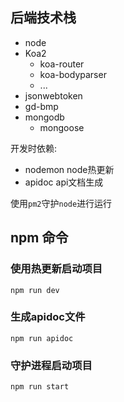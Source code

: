 ## 后端技术栈
 
- node
- Koa2
   - koa-router
   - koa-bodyparser
   - ...
- jsonwebtoken
- gd-bmp
- mongodb
   - mongoose

开发时依赖:

- nodemon node热更新
- apidoc api文档生成

使用`pm2`守护`node`进行运行

## npm 命令

### 使用热更新启动项目

```
npm run dev
```

### 生成apidoc文件

```
npm run apidoc
```

### 守护进程启动项目

```
npm run start
```